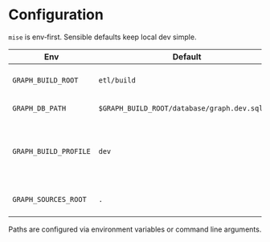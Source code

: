 # Configuration

`mise` is env‑first. Sensible defaults keep local dev simple.

| Env | Default | Purpose |
|-----|---------|---------|
| `GRAPH_BUILD_ROOT` | `etl/build` | Base directory for artifacts |
| `GRAPH_DB_PATH` | `$GRAPH_BUILD_ROOT/database/graph.dev.sqlite` | Output DB path |
| `GRAPH_BUILD_PROFILE` | `dev` | Name of the profile (file‑names and reports may include it) |
| `GRAPH_SOURCES_ROOT` | `.` | Repo root for data/ontology paths |

Paths are configured via environment variables or command line arguments.
